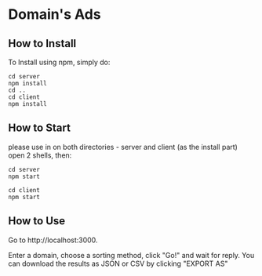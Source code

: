 # Domain's Ads

## How to Install

To Install using npm, simply do:

```
cd server
npm install
cd ..
cd client
npm install
```

## How to Start

please use in on both directories - server and client (as the install part)
open 2 shells, then:

```
cd server
npm start
```

```
cd client
npm start
```


## How to Use

Go to http://localhost:3000.

Enter a domain, choose a sorting method, click "Go!" and wait for reply.
You can download the results as JSON or CSV by clicking "EXPORT AS"
